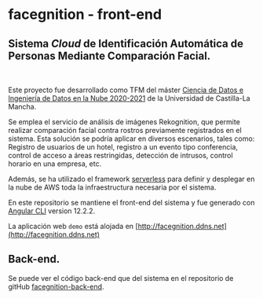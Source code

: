 # facegnition - front-end

## **Sistema _Cloud_ de Identificación Automática de Personas Mediante Comparación Facial.**

<br/>

Este proyecto fue desarrollado como TFM del máster [Ciencia de Datos e Ingeniería de Datos en la Nube 2020-2021](http://www.cidaen.es/) de la Universidad de Castilla-La Mancha.

Se emplea el servicio de análisis de imágenes Rekognition, que permite realizar comparación facial contra rostros previamente registrados en el sistema.  Esta solución se podría aplicar en diversos escenarios, tales como: Registro de usuarios de un hotel, registro a un evento tipo conferencia, control de acceso a áreas restringidas, detección de intrusos, control horario en una empresa, etc.

Además, se ha utilizado el framework [serverless](https://serverless.com/) para definir y desplegar en la nube de AWS toda la infraestructura necesaria por el sistema. 

En este repositorio se mantiene el front-end del sistema y fue generado con [Angular CLI](https://github.com/angular/angular-cli) version 12.2.2.

La aplicación web `demo` está alojada en [http://facegnition.ddns.net](http://facegnition.ddns.net)

## Back-end.

Se puede ver el código back-end que del sistema en el repositorio de gitHub [facegnition-back-end](https://github.com/atomWeb/facegnition-back-end).
